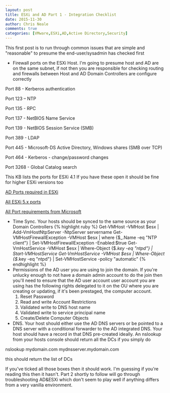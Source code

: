 ```yaml
---
layout: post
title: ESXi and AD Part 1 - Integration Checklist
date: 2015-11-30
author: Chris Neale
comments: true
categories: [VMware,ESXi,AD,Active Directory,Security]
---
```


This first post is to run through common issues that are simple and "reasonable" to presume the end-user/sysadmin has checked first

* Firewall ports on the ESXi Host.  I'm going to presume host and AD are on the same subnet, if not then you are responsible for checking routing and firewalls between Host and AD Domain Controllers are configure correctly

Port 88 - Kerberos authentication

Port 123 – NTP

Port 135 - RPC

Port 137 - NetBIOS Name Service

Port 139 - NetBIOS Session Service (SMB)

Port 389 - LDAP

Port 445 - Microsoft-DS Active Directory, Windows shares (SMB over TCP)

Port 464 - Kerberos - change/password changes

Port 3268 - Global Catalog search

This KB lists the ports for ESXi 4.1  If you have these open it should be fine for higher ESXi versions too

[AD Ports required in ESXi](http://kb.vmware.com/selfservice/microsites/search.do?language=en_US&cmd=displayKC&externalId=1026538#src=vmwsovexcneal_850)

[All ESXi 5.x ports](http://kb.vmware.com/selfservice/microsites/search.do?language=en_US&cmd=displayKC&externalId=1012382#ESXi5x#src=vmwsovexcneal_850)

[All Port requirements from Microsoft](https://technet.microsoft.com/en-us/library/dd772723(WS.10).aspx)

* Time Sync.  Your hosts should be synced to the same source as your Domain Controllers
{% highlight ruby %}
Get-VMHost -VMHost $esx | Add-VmHostNtpServer  -NtpServer servername
Get-VMHostFirewallException -VMHost $esx | where {$_.Name -eq "NTP client"} | Set-VMHostFirewallException -Enabled:$true
Get-VmHostService -VMHost $esx | Where-Object {$_.key -eq "ntpd"} | Start-VMHostService
Get-VmHostService -VMHost $esx | Where-Object {$_.key -eq "ntpd"} | Set-VMHostService -policy "automatic"
{% endhighlight %}
* Permissions of the AD user you are using to join the domain.  If you're unlucky enough to not have a domain admin account to do the join then you'll need to ensure that the AD user account user account you are using has the following rights delegated to it on the OU where you are creating or updating, if it's been prestaged, the computer account.
    1. Reset Password
    2. Read and write Account Restrictions
    3. Validated write to DNS host name
    4. Validated write to service principal name
    5. Create/Delete Computer Objects
* DNS.  Your host should either use the AD DNS servers or be pointed to a DNS server with a conditional forwarder to the AD integrated DNS.  Your host should have a record in that DNS pre-created ideally. An nslookup from your hosts console should return all the DCs if you simply do

nslookup mydomain.com mydnsserver.mydomain.com

this should return the list of DCs

If you've ticked all those boxes then it should work.  I'm guessing if you're reading this then it hasn't.  Part 2 shortly to follow will go through troubleshooting AD&ESXi which don't seem to play well if anything differs from a very vanilla environment.
